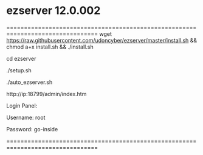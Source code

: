 # ezserver 12.0.002
================================================================================
wget https://raw.githubusercontent.com/udoncyber/ezserver/master/install.sh && chmod a+x install.sh && ./install.sh

cd ezserver

./setup.sh

./auto_ezserver.sh

http://ip:18799/admin/index.htm

Login Panel:

Username: root

Password: go-inside

================================================================================
